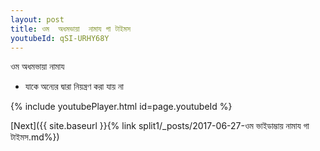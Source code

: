 ```yaml
---
layout: post
title: ওম  অধমভায়া  নামায গা টাইমস
youtubeId: qSI-URHY68Y
---
```

 
 
ওম  অধমভায়া  নামায   
 
 -  যাকে অন্যের দ্বারা নিয়ন্ত্রণ করা যায় না 
 
  
 
  
 
 
 
 
 
 


{% include youtubePlayer.html id=page.youtubeId %}
 
[Next]({{ site.baseurl }}{% link  split1/_posts/2017-06-27-ওম ভাইডাম্ভায় নামায গা টাইমস.md%})
 

